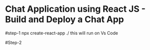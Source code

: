 # Chat Application using React JS - Build and Deploy a Chat App 

#step-1
npx create-react-app ./
this will run on Vs Code

#Step-2

